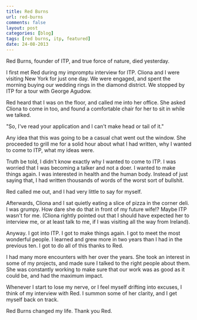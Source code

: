 ```yaml
---
title: Red Burns
url: red-burns
comments: false
layout: post
categories: [blog]
tags: [red burns, itp, featured]
date: 24-08-2013
---
```

Red Burns, founder of ITP, and true force of nature, died yesterday. 

I first met Red during my impromptu interview for ITP. Cliona and I were visiting New York for just one day. We were engaged, and spent the morning buying our wedding rings in the diamond district. We stopped by ITP for a tour with George Agudow. 

Red heard that I was on the floor, and called me into her office. She asked Cliona to come in too, and found a comfortable chair for her to sit in while we talked.

"So, I've read your application and I can't make head or tail of it."

Any idea that this was going to be a casual chat went out the window. She proceeded to grill me for a solid hour about what I had written, why I wanted to come to ITP, what my ideas were. 

Truth be told, I didn't know exactly why I wanted to come to ITP. I was worried that I was becoming a talker and not a doer. I wanted to make things again. I was interested in health and the human body. Instead of just saying that, I had written thousands of words of the worst sort of bullshit.

Red called me out, and I had very little to say for myself. 

Afterwards, Cliona and I sat quietly eating a slice of pizza in the corner deli. I was grumpy. How dare she do that in front of my future wife!? Maybe ITP wasn't for me. (Cliona rightly pointed out that I should have expected her to interview me, or at least talk to me, if I was visiting all the way from Ireland).

Anyway. I got into ITP. I got to make things again. I got to meet the most wonderful people. I learned and grew more in two years than I had in the previous ten. I got to do all of this thanks to Red.

I had many more encounters with her over the years. She took an interest in some of my projects, and made sure I talked to the right people about them. She was constantly working to make sure that our work was as good as it could be, and had the maximum impact.

Whenever I start to lose my nerve, or I feel myself drifting into excuses, I think of my interview with Red. I summon some of her clarity, and I get myself back on track.

Red Burns changed my life. Thank you Red.



